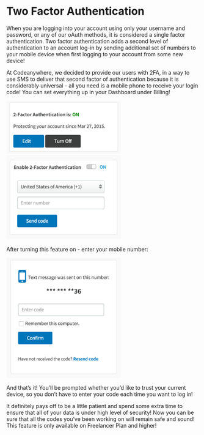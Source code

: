 # Two Factor Authentication

When you are logging into your account using only your username and password, or any of our oAuth methods, it is considered a single factor authentication. Two factor authentication adds a second level of authentication to an account log-in by sending additional set of numbers to your mobile device when first logging to your account from some new device!


At Codeanywhere, we decided to provide our users with 2FA, in a way to use SMS to deliver that second factor of authentication because it is considerably universal - all you need is a mobile phone to receive your login code! You can set everything up in your Dashboard under Billing!

<img src="images/2fa1.png" width="300" height="auto">


<img src="images/2fa2.png" width="300" height="auto">


After turning this feature on - enter your mobile number:

<img src="images/2fa3.png" width="300" height="auto">


And that’s it! You’ll be prompted whether you’d like to trust your current device, so you don’t have to enter your code each time you want to log in!



It definitely pays off to be a little patient and spend some extra time to ensure that all of your data is under high level of security! 
Now you can be sure that all the codes you’ve been working on will remain safe and sound! 
This feature is only available on Freelancer Plan and higher!
